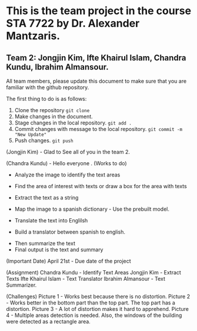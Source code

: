 # This is the team project in the course STA 7722 by Dr. Alexander Mantzaris.

## Team 2: Jongjin Kim, Ifte Khairul Islam, Chandra Kundu, Ibrahim Almansour.

All team members, please update this document to make sure that you are familiar with the github repository.

The first thing to do is as follows:

1. Clone the repository `git clone`
2. Make changes in the document.
3. Stage changes in the local repository. `git add .`
4. Commit changes with message to the local repository. `git commit -m "New Update"`
5. Push changes. `git push` 

(Jongjin Kim) - Glad to See all of you in the team 2.

(Chandra Kundu) - Hello everyone
.
(Works to do)
+ Analyze the image to identify the text areas
- Find the area of interest with texts or draw a box for the area with texts
+ Extract the text as a string
- Map the image to a spanish dictionary - Use the prebuilt model.
+ Translate the text into Englilsh
- Build a translator between spanish to english.
+ Then summarize the text
+ Final output is the text and summary

(Important Date)
April 21st - Due date of the project

(Assignment)
Chandra Kundu - Identify Text Areas
Jongjin Kim - Extract Texts
Ifte Khairul Islam - Text Translator
Ibrahim Almansour - Text Summarizer.

(Challenges)
Picture 1 - Works best because there is no distortion.
Picture 2 - Works better in the bottom part than the top part. The top part has a distortion.
Picture 3 - A lot of distortion makes it hard to apprehend.
Picture 4 - Multiple areas detection is needed. Also, the windows of the building were detected as a rectangle area.
